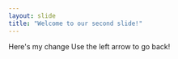 ```yaml
---
layout: slide
title: "Welcome to our second slide!"
---
```

Here's my change
Use the left arrow to go back!
